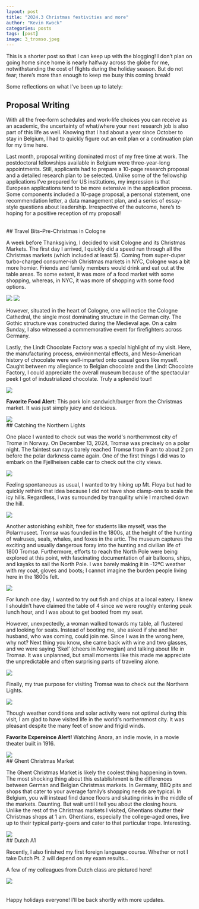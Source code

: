 ```yaml
---
layout: post
title: "2024.3 Christmas festivities and more"
author: "Kevin Kwock"
categories: posts
tags: [post]
image: 3_tromso.jpeg
---
```


This is a shorter post so that I can keep up with the blogging! I don’t plan on going home since home is nearly halfway across the globe for me, notwithstanding the cost of flights during the holiday season. But do not fear; there’s more than enough to keep me busy this coming break! 

Some reflections on what I’ve been up to lately:

## Proposal Writing

With all the free-form schedules and work-life choices you can receive as an academic, the uncertainty of what/where your next research job is also part of this life as well. Knowing that I had about a year since October to stay in Belgium, I had to quickly figure out an exit plan or a continuation plan for my time here. 

Last month, proposal writing dominated most of my free time at work. The postdoctoral fellowships available in Belgium were three-year-long appointments. Still, applicants had to prepare a 10-page research proposal and a detailed research plan to be selected. Unlike some of the fellowship applications I’ve prepared for US institutions, my impression is that European applications tend to be more extensive in the application process. Some components included a 10-page proposal, a personal statement, one recommendation letter, a data management plan, and a series of essay-style questions about leadership. Irrespective of the outcome, here’s to hoping for a positive reception of my proposal!

<br>
## Travel Bits–Pre-Christmas in Cologne

A week before Thanksgiving, I decided to visit Cologne and its Christmas Markets. The first day I arrived, I quickly did a speed run through all the Christmas markets (which included at least 5). Coming from super-duper turbo-charged consumer-ish Christmas markets in NYC, Cologne was a bit more homier. Friends and family members would drink and eat out at the table areas. To some extent, it was more of a food market with some shopping, whereas, in NYC, it was more of shopping with some food options. 

<img src="{{ site.github.url }}/assets/img/3/3_christmascologne.jpeg">

<img src="{{ site.github.url }}/assets/img/3/3_firefighter.jpeg">

However, situated in the heart of Cologne, one will notice the Cologne Cathedral, the single most dominating structure in the German city. The Gothic structure was constructed during the Medieval age. On a calm Sunday, I also witnessed a commemorative event for firefighters across Germany. 

Lastly, the Lindt Chocolate Factory was a special highlight of my visit. Here, the manufacturing process, environmental effects, and Meso-American history of chocolate were well-imparted onto casual goers like myself. Caught between my allegiance to Belgian chocolate and the Lindt Chocolate Factory, I could appreciate the overall museum because of the spectacular peek I got of industrialized chocolate. Truly a splendid tour!

<img src="{{ site.github.url }}/assets/img/3/3_chocolate.jpeg">

**Favorite Food Alert**: This pork loin sandwich/burger from the Christmas market. It was just simply juicy and delicious. 

<img src="{{ site.github.url }}/assets/img/3/3_pork.jpeg">

<br>
## Catching the Northern Lights

One place I wanted to check out was the world's northernmost city of Tromø in Norway. On December 13, 2024, Tromsø was precisely on a polar night. The faintest sun rays barely reached Tromsø from 9 am to about 2 pm before the polar darkness came again. One of the first things I did was to embark on the Fjellheisen cable car to check out the city views.

<img src="{{ site.github.url }}/assets/img/3/3_cablecar.jpeg">

Feeling spontaneous as usual, I wanted to try hiking up Mt. Floya but had to quickly rethink that idea because I did not have shoe clamp-ons to scale the icy hills. Regardless, I was surrounded by tranquility while I marched down the hill. 

<img src="{{ site.github.url }}/assets/img/3/3_mountain.jpeg">

Another astonishing exhibit, free for students like myself, was the Polarmuseet. Tromsø was founded in the 1800s, at the height of the hunting of walruses, seals, whales, and foxes in the artic. The museum captures the exciting and usually dangerous foray into the hunting and civilian life of 1800 Tromsø. Furthermore, efforts to reach the North Pole were being explored at this point, with fascinating documentation of air balloons, ships, and kayaks to sail the North Pole. I was barely making it in -12ºC weather with my coat, gloves and boots; I cannot imagine the burden people living here in the 1800s felt. 

<img src="{{ site.github.url }}/assets/img/3/3_museum.jpeg">

For lunch one day, I wanted to try out fish and chips at a local eatery. I knew I shouldn’t have claimed the table of 4 since we were roughly entering peak lunch hour, and I was about to get booted from my seat. 

However, unexpectedly, a woman walked towards my table, all flustered and looking for seats. Instead of booting me, she asked if she and her husband, who was coming, could join me. Since I was in the wrong here, why not? Next thing you know, she came back with wine and two glasses, and we were saying ‘Skøl’ (cheers in Norwegian) and talking about life in Tromsø. It was unplanned, but small moments like this made me appreciate the unpredictable and often surprising parts of traveling alone. 

<img src="{{ site.github.url }}/assets/img/3/3_locals.jpeg">

Finally, my true purpose for visiting Tromsø was to check out the Northern Lights. 

<img src="{{ site.github.url }}/assets/img/3/3_aurora.jpeg">

Though weather conditions and solar activity were not optimal during this visit, I am glad to have visited life in the world's northernmost city. It was pleasant despite the many feet of snow and frigid winds.

**Favorite Expereince Alert!** Watching Anora, an indie movie, in a movie theater built in 1916. 

<img src="{{ site.github.url }}/assets/img/3/3_anora.jpeg">

<br>
## Ghent Christmas Market

The Ghent Christmas Market is likely the coolest thing happening in town. The most shocking thing about this establishment is the differences between German and Belgian Christmas markets. In Germany, BBQ pits and shops that cater to your average family’s shopping needs are typical. In Belgium, you will instead find dance floors and skating rinks in the middle of the markets. Daunting. But wait until I tell you about the closing hours. Unlike the rest of the Christmas markets I visited, Ghentians shutter their Christmas shops at 1 am. Ghentians, especially the college-aged ones, live up to their typical party-goers and cater to that particular trope. Interesting. 

<img src="{{ site.github.url }}/assets/img/3/3_ghent.jpeg">

<br>
## Dutch A1 

Recently, I also finished my first foreign language course. Whether or not I take Dutch Pt. 2 will depend on my exam results…

A few of my colleagues from Dutch class are pictured here!

<img src="{{ site.github.url }}/assets/img/3/3_dutch.jpeg">


<br>
<br>
<br>
Happy holidays everyone! I’ll be back shortly with more updates.